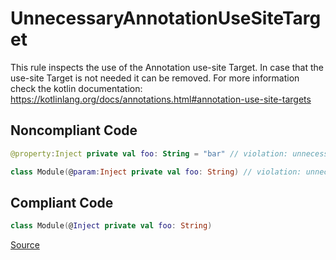 # UnnecessaryAnnotationUseSiteTarget

This rule inspects the use of the Annotation use-site Target. In case that the use-site Target is not needed it can
be removed. For more information check the kotlin documentation:
https://kotlinlang.org/docs/annotations.html#annotation-use-site-targets

## Noncompliant Code

```kotlin
@property:Inject private val foo: String = "bar" // violation: unnecessary @property:

class Module(@param:Inject private val foo: String) // violation: unnecessary @param:
```
## Compliant Code

```kotlin
class Module(@Inject private val foo: String)
```

[Source](https://arturbosch.github.io/detekt/style.html#unnecessaryannotationusesitetarget)

